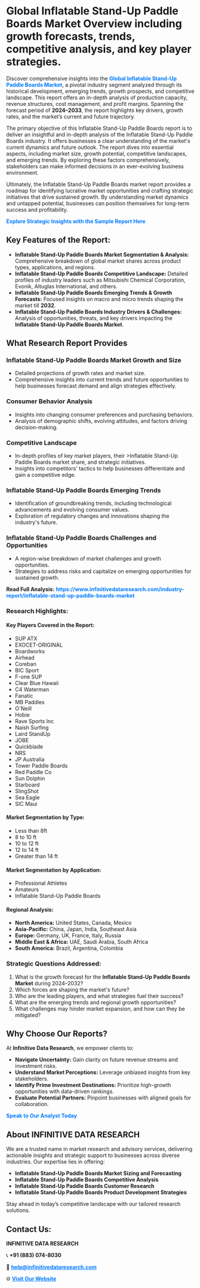 <h1>Global Inflatable Stand-Up Paddle Boards Market Overview including growth forecasts, trends, competitive analysis, and key player strategies.</h1>
<p>
Discover comprehensive insights into the 
<a href="https://www.infinitivedataresearch.com/industry-report/inflatable-stand-up-paddle-boards-market" rel="dofollow" style="color: #007BFF; text-decoration: none;"><strong>Global Inflatable Stand-Up Paddle Boards Market</strong></a>, a pivotal industry segment analyzed through its historical development, emerging trends, growth prospects, and competitive landscape. This report offers an in-depth analysis of production capacity, revenue structures, cost management, and profit margins. Spanning the forecast period of <strong>2024–2033</strong>, the report highlights key drivers, growth rates, and the market’s current and future trajectory.
</p>
<p>
The primary objective of this Inflatable Stand-Up Paddle Boards report is to deliver an insightful and in-depth analysis of the Inflatable Stand-Up Paddle Boards industry. It offers businesses a clear understanding of the market's current dynamics and future outlook. The report dives into essential aspects, including market size, growth potential, competitive landscapes, and emerging trends. By exploring these factors comprehensively, stakeholders can make informed decisions in an ever-evolving business environment.
</p>
<p>
Ultimately, the Inflatable Stand-Up Paddle Boards market report provides a roadmap for identifying lucrative market opportunities and crafting strategic initiatives that drive sustained growth. By understanding market dynamics and untapped potential, businesses can position themselves for long-term success and profitability.
</p>
<p>
<a href="https://www.infinitivedataresearch.com/request-sample/reportId=104241" style="color: #007BFF; text-decoration: none;"><strong>Explore Strategic Insights with the Sample Report Here</strong></a>
</p>

<h2>Key Features of the Report:</h2>
<ul>
<li><strong>Inflatable Stand-Up Paddle Boards Market Segmentation & Analysis:</strong> Comprehensive breakdown of global market shares across product types, applications, and regions.</li>
<li><strong>Inflatable Stand-Up Paddle Boards Competitive Landscape:</strong> Detailed profiles of industry leaders such as Mitsubishi Chemical Corporation, Evonik, Altuglas International, and others.</li>
<li><strong>Inflatable Stand-Up Paddle Boards Emerging Trends & Growth Forecasts:</strong> Focused insights on macro and micro trends shaping the market till <strong>2032</strong>.</li>
<li><strong>Inflatable Stand-Up Paddle Boards Industry Drivers & Challenges:</strong> Analysis of opportunities, threats, and key drivers impacting the <strong>Inflatable Stand-Up Paddle Boards Market</strong>.</li>
</ul>

<h2>What Research Report Provides</h2>
<h3>Inflatable Stand-Up Paddle Boards Market Growth and Size</h3>
<ul>
<li>Detailed projections of growth rates and market size.</li>
<li>Comprehensive insights into current trends and future opportunities to help businesses forecast demand and align strategies effectively.</li>
</ul>

<h3>Consumer Behavior Analysis</h3>
<ul>
<li>Insights into changing consumer preferences and purchasing behaviors.</li>
<li>Analysis of demographic shifts, evolving attitudes, and factors driving decision-making.</li>
</ul>

<h3>Competitive Landscape</h3>
<ul>
<li>In-depth profiles of key market players, their >Inflatable Stand-Up Paddle Boards market share, and strategic initiatives.</li>
<li>Insights into competitors' tactics to help businesses differentiate and gain a competitive edge.</li>
</ul>

<h3>Inflatable Stand-Up Paddle Boards Emerging Trends</h3>
<ul>
<li>Identification of groundbreaking trends, including technological advancements and evolving consumer values.</li>
<li>Exploration of regulatory changes and innovations shaping the industry's future.</li>
</ul>

<h3>Inflatable Stand-Up Paddle Boards Challenges and Opportunities</h3>
<ul>
<li>A region-wise breakdown of market challenges and growth opportunities.</li>
<li>Strategies to address risks and capitalize on emerging opportunities for sustained growth.</li>
</ul>
<p><strong>Read Full Analysis:</strong> <a href="https://www.infinitivedataresearch.com/industry-report/inflatable-stand-up-paddle-boards-market" rel="dofollow" style="color: #007BFF; text-decoration: none;"><strong>https://www.infinitivedataresearch.com/industry-report/inflatable-stand-up-paddle-boards-market</strong></a></p>
<h3>Research Highlights:</h3>
<h4>Key Players Covered in the Report:</h4>
<ul><li>SUP ATX</li><li>EXOCET-ORIGINAL</li><li>Boardworks</li><li>Airhead</li><li>Coreban</li><li>BIC Sport</li><li>F-one SUP</li><li>Clear Blue Hawaii</li><li>C4 Waterman</li><li>Fanatic</li><li>MB Paddles</li><li>O`Neill</li><li>Hobie</li><li>Rave Sports Inc</li><li>Naish Surfing</li><li>Laird StandUp</li><li>JOBE</li><li>Quickblade</li><li>NRS</li><li>JP Australia</li><li>Tower Paddle Boards</li><li>Red Paddle Co</li><li>Sun Dolphin</li><li>Starboard</li><li>SlingShot</li><li>Sea Eagle</li><li>SIC Maui</li></ul>
<h4>Market Segmentation by Type:</h4>
<ul><li>Less than 8ft</li><li>8 to 10 ft</li><li>10 to 12 ft</li><li>12 to 14 ft</li><li>Greater than 14 ft</li></ul>
<h4>Market Segmentation by Application:</h4>
<ul><li>Professional Athletes</li><li>Amateurs</li><li>Inflatable Stand-Up Paddle Boards</li></ul>

<h4>Regional Analysis:</h4>
<ul>
<li><strong>North America:</strong> United States, Canada, Mexico</li>
<li><strong>Asia-Pacific:</strong> China, Japan, India, Southeast Asia</li>
<li><strong>Europe:</strong> Germany, UK, France, Italy, Russia</li>
<li><strong>Middle East & Africa:</strong> UAE, Saudi Arabia, South Africa</li>
<li><strong>South America:</strong> Brazil, Argentina, Colombia</li>
</ul>

<h3>Strategic Questions Addressed:</h3>
<ol>
<li>What is the growth forecast for the <strong>Inflatable Stand-Up Paddle Boards Market</strong> during 2024–2032?</li>
<li>Which forces are shaping the market's future?</li>
<li>Who are the leading players, and what strategies fuel their success?</li>
<li>What are the emerging trends and regional growth opportunities?</li>
<li>What challenges may hinder market expansion, and how can they be mitigated?</li>
</ol>

<h2>Why Choose Our Reports?</h2>
<p>At <strong>Infinitive Data Research</strong>, we empower clients to:</p>
<ul>
<li><strong>Navigate Uncertainty:</strong> Gain clarity on future revenue streams and investment risks.</li>
<li><strong>Understand Market Perceptions:</strong> Leverage unbiased insights from key stakeholders.</li>
<li><strong>Identify Prime Investment Destinations:</strong> Prioritize high-growth opportunities with data-driven rankings.</li>
<li><strong>Evaluate Potential Partners:</strong> Pinpoint businesses with aligned goals for collaboration.</li>
</ul>
<p><a href="https://www.infinitivedataresearch.com/industry-report/inflatable-stand-up-paddle-boards-market" rel="dofollow" style="color: #007BFF; text-decoration: none;"><strong>Speak to Our Analyst Today</strong></a></p>

<h2>About INFINITIVE DATA RESEARCH</h2>
<p>We are a trusted name in market research and advisory services, delivering actionable insights and strategic support to businesses across diverse industries. Our expertise lies in offering:</p>
<ul>
<li><strong>Inflatable Stand-Up Paddle Boards Market Sizing and Forecasting</strong></li>
<li><strong>Inflatable Stand-Up Paddle Boards Competitive Analysis</strong></li>
<li><strong>Inflatable Stand-Up Paddle Boards Customer Research</strong></li>
<li><strong>Inflatable Stand-Up Paddle Boards Product Development Strategies</strong></li>
</ul>
<p>Stay ahead in today’s competitive landscape with our tailored research solutions.</p>

<h2>Contact Us:</h2>
<p><strong>INFINITIVE DATA RESEARCH</strong></p>
<p>📞 <strong>+91 (883) 074-8030</strong></p>
<p>📧 <strong><a href="mailto:help@infinitivedataresearch.com" style="color: #007BFF;">help@infinitivedataresearch.com</a></strong></p>
<p>🌐 <strong><a href="https://www.infinitivedataresearch.com" rel="dofollow" style="color: #007BFF;">Visit Our Website</a></strong></p>